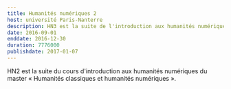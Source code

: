 ```yaml
---
title: Humanités numériques 2
host: université Paris-Nanterre
description: HN3 est la suite de l'introduction aux humanités numériques du master Humanités classiques et humanités numériques
date: 2016-09-01
enddate: 2016-12-30
duration: 7776000
publishdate: 2017-01-07
---
```


HN2 est la suite du cours d'introduction aux humanités numériques du master «&nbsp;Humanités classiques et humanités numériques&nbsp;».

